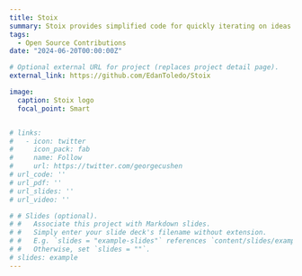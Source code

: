 ```yaml
---
title: Stoix
summary: Stoix provides simplified code for quickly iterating on ideas in single-agent reinforcement learning with useful implementations of popular single-agent RL algorithms in JAX allowing for easy parallelisation across devices with JAX's `pmap`.
tags:
  - Open Source Contributions
date: "2024-06-20T00:00:00Z"

# Optional external URL for project (replaces project detail page).
external_link: https://github.com/EdanToledo/Stoix

image:
  caption: Stoix logo
  focal_point: Smart


# links:
#   - icon: twitter
#     icon_pack: fab
#     name: Follow
#     url: https://twitter.com/georgecushen
# url_code: ''
# url_pdf: ''
# url_slides: ''
# url_video: ''

# # Slides (optional).
# #   Associate this project with Markdown slides.
# #   Simply enter your slide deck's filename without extension.
# #   E.g. `slides = "example-slides"` references `content/slides/example-slides.md`.
# #   Otherwise, set `slides = ""`.
# slides: example
---
```

